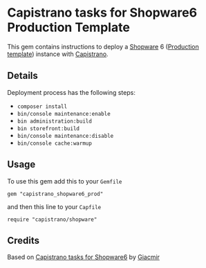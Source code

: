 Capistrano tasks for Shopware6 Production Template
===============================

This gem contains instructions to deploy a [Shopware](https://www.shopware.com) 6 ([Production template](https://github.com/shopware/production)) instance with [Capistrano](https://capistranorb.com/).

Details
-------

Deployment process has the following steps:

* `composer install`
* `bin/console maintenance:enable`
* `bin administration:build`
* `bin storefront:build`
* `bin/console maintenance:disable`
* `bin/console cache:warmup`

Usage
-----

To use this gem add this to your `Gemfile`

`gem "capistrano_shopware6_prod"`

and then this line to your `Capfile`

`require "capistrano/shopware"`

Credits
-----

Based on [Capistrano tasks for Shopware6](https://github.com/giacmir/capistrano-shopware6) by [Giacmir](https://github.com/giacmir)